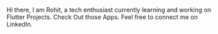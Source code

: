Hi there,
I am Rohit, a tech enthusiast currently learning 
and working on Flutter Projects.
Check Out those Apps.
Feel free to connect me on LinkedIn.

<!---
rohitkgreat/rohitkgreat is a ✨ special ✨ repository because its `README.md` (this file) appears on your GitHub profile.
You can click the Preview link to take a look at your changes.
--->
